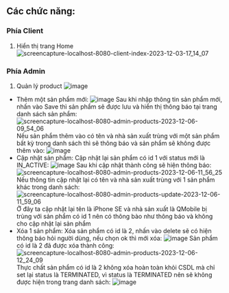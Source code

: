 ## Các chức năng:
### Phía Client
1. Hiển thị trang Home
![screencapture-localhost-8080-client-index-2023-12-03-17_14_07](https://github.com/Huy0205/WWW_Lab07/assets/144652046/84a31072-02af-472a-bb1a-175144f954f8)
### Phía Admin
1. Quản lý product
![image](https://github.com/Huy0205/WWW_Lab07/assets/144652046/a3575c31-363b-4eae-8191-7d3262ffa9d8)
- Thêm một sản phẩm mới:
![image](https://github.com/Huy0205/WWW_Lab07/assets/144652046/080cb83f-9ef3-4b09-a8b4-83064ad5f8c2)
Sau khi nhập thông tin sản phẩm mới, nhấn vào Save thì sản phẩm sẽ được lưu và hiển thị thông báo tại trang danh sách sản phẩm:
![screencapture-localhost-8080-admin-products-2023-12-06-09_54_06](https://github.com/Huy0205/WWW_Lab07/assets/144652046/5051bce6-77bc-4301-a974-17a707553554)
Nếu sản phẩm thêm vào có tên và nhà sản xuất trùng với một sản phẩm bất kỳ trong danh sách thì sẽ thông báo và sản phẩm sẽ không được thêm vào:
![image](https://github.com/Huy0205/WWW_Lab07/assets/144652046/90a06969-c38a-43b2-b698-006fe6ce07d0)
- Cập nhật sản phẩm:
Cập nhật lại sản phẩm có id 1 với status mới là IN_ACTIVE:
![image](https://github.com/Huy0205/WWW_Lab07/assets/144652046/3e755d15-ca0c-46cf-80cd-48838ad0c446)
Sau khi cập nhật thành công sẽ hiện thông báo:
![screencapture-localhost-8080-admin-products-2023-12-06-11_56_25](https://github.com/Huy0205/WWW_Lab07/assets/144652046/70800471-7ef0-423d-9938-8ce89f79b80a)
Nếu thông tin cập nhật lại có tên và nhà sản xuất trùng với 1 sản phẩm khác trong danh sách:
![screencapture-localhost-8080-admin-products-update-2023-12-06-11_59_06](https://github.com/Huy0205/WWW_Lab07/assets/144652046/859dd5c3-b2c2-4cb6-b4fa-186d5d2413b3)
Ở đây ta cập nhật lại tên là iPhone SE và nhà sản xuất là QMobile bị trùng với sản phẩm có id 1 nên có thông bào như thông báo và không cho cập nhật lại sản phẩm
- Xóa 1 sản phẩm:
Xóa sản phẩm có id là 2, nhấn vào delete sẽ có hiện thông báo hỏi người dùng, nếu chọn ok thì mới xóa:
![image](https://github.com/Huy0205/WWW_Lab07/assets/144652046/ffddbc95-5910-49b7-a4e4-ae3e17abf49c)
Sản phẩm có id là 2 đã được xóa thành công:
![screencapture-localhost-8080-admin-products-2023-12-06-12_24_09](https://github.com/Huy0205/WWW_Lab07/assets/144652046/71644bd9-a726-43c0-84ec-82403bb1b085)
Thực chất sản phẩm có id là 2 không xóa hoàn toàn khỏi CSDL mà chỉ set lại status là TERMINATED, vì status là TERMINATED nên sẽ không được hiện trong trang danh sách:
![image](https://github.com/Huy0205/WWW_Lab07/assets/144652046/e642c007-962a-4c5a-a1f9-caef640d40f4)

